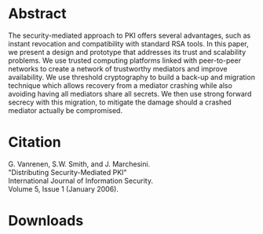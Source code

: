 # Abstract
The security-mediated approach to PKI offers several advantages, such as instant revocation and compatibility with standard RSA tools. In this paper, we present a design and prototype that addresses its trust and scalability problems. We use trusted computing platforms linked with peer-to-peer networks to create a network of trustworthy mediators and improve availability. We use threshold cryptography to build a back-up and migration technique which allows recovery from a mediator crashing while also avoiding having all mediators share all secrets. We then use strong forward secrecy with this migration, to mitigate the damage should a crashed mediator actually be compromised.

# Citation
G. Vanrenen, S.W. Smith, and J. Marchesini.  
"Distributing Security-Mediated PKI"  
International Journal of Information Security.  
Volume 5, Issue 1 (January 2006).  

# Downloads
